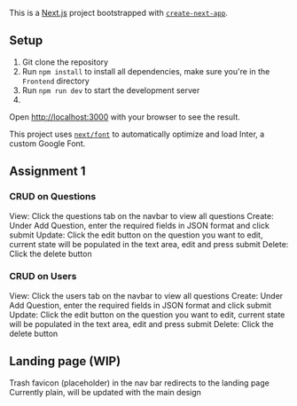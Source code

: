 This is a [Next.js](https://nextjs.org/) project bootstrapped with [`create-next-app`](https://github.com/vercel/next.js/tree/canary/packages/create-next-app).

## Setup
1. Git clone the repository
2. Run `npm install` to install all dependencies, make sure you're in the `Frontend` directory
3. Run `npm run dev` to start the development server
4. 

Open [http://localhost:3000](http://localhost:3000) with your browser to see the result.

This project uses [`next/font`](https://nextjs.org/docs/basic-features/font-optimization) to automatically optimize and load Inter, a custom Google Font.

## Assignment 1

### CRUD on Questions
View: Click the questions tab on the navbar to view all questions
Create: Under Add Question, enter the required fields in JSON format and click submit
Update: Click the edit button on the question you want to edit, current state will be populated in the text area, edit and press submit
Delete: Click the delete button

### CRUD on Users
View: Click the users tab on the navbar to view all questions
Create: Under Add Question, enter the required fields in JSON format and click submit
Update: Click the edit button on the question you want to edit, current state will be populated in the text area, edit and press submit
Delete: Click the delete button


## Landing page (WIP)
Trash favicon (placeholder) in the nav bar redirects to the landing page
Currently plain, will be updated with the main design

